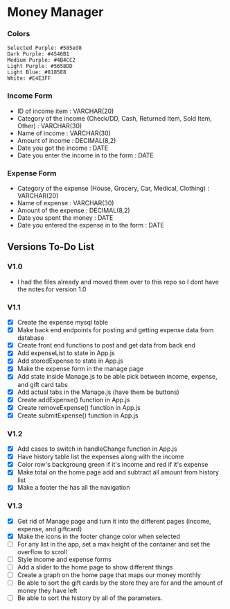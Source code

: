 # Money Manager

### Colors
```
Selected Purple: #585ed8
Dark Purple: #4546B1
Medium Purple: #4B4CC2
Light Purple: #5658DD
Light Blue: #8185E8
White: #E4E3FF
```


### Income Form
  - ID of income item : VARCHAR(20)
  - Category of the income (Check/DD, Cash, Returned Item, Sold Item, Other) : VARCHAR(30)
  - Name of income : VARCHAR(30)
  - Amount of income : DECIMAL(8,2)
  - Date you got the income : DATE
  - Date you enter the income in to the form : DATE

### Expense Form
  - Category of the expense (House, Grocery, Car, Medical, Clothing) : VARCHAR(20)
  - Name of expense : VARCHAR(30)
  - Amount of the expense : DECIMAL(8,2)
  - Date you spent the money : DATE
  - Date you entered the expense in to the form : DATE


## Versions To-Do List

### V1.0
- I had the files already and moved them over to this repo so I dont have the notes for version 1.0

### V1.1
- [X] Create the expense mysql table
- [X] Make back end endpoints for posting and getting expense data from database
- [X] Create front end functions to post and get data from back end
- [X] Add expenseList to state in App.js
- [X] Add storedExpense to state in App.js
- [X] Make the expense form in the manage page
- [X] Add state inside Manage.js to be able pick between income, expense, and gift card tabs
- [X] Add actual tabs in the Manage.js (have them be buttons)
- [X] Create addExpense() function in App.js
- [X] Create removeExpense() function in App.js
- [X] Create submitExpense() function in App.js

### V1.2
- [X] Add cases to switch in handleChange function in App.js
- [X] Have history table list the expenses along with the income
- [X] Color row's backgroung green if it's income and red if it's expense
- [X] Make total on the home page add and subtract all amount from history list
- [X] Make a footer the has all the navigation

### V1.3
- [X] Get rid of Manage page and turn it into the different pages (income, expense, and giftcard)
- [X] Make the icons in the footer change color when selected
- [ ] For any list in the app, set a max height of the container and set the overflow to scroll
- [ ] Style income and expense forms
- [ ] Add a slider to the home page to show different things
- [ ] Create a graph on the home page that maps our money monthly
- [ ] Be able to sort the gift cards by the store they are for and the amount of money they have left
- [ ] Be able to sort the history by all of the parameters.